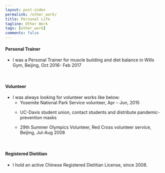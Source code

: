 ```yaml
---
layout: post-index
permalink: /other_work/
title: Personal Life
tagline: Other Work
tags: [other_work]
comments: false
---
```



#### Personal Trainer
- I was a Personal Trainer for muscle building and diet balance in Wills Gym, Beijing, Oct 2016- Feb 2017
<br /> 


#### Volunteer
- I was always looking for volunteer works like below: 
   * Yosemite National Park Service volunteer, Apr – Jun, 2015
   <!-- * Promoting Animal Welfare and Services volunteer, University of Kentucky, 2011, 2012 -->
   <!-- * JiuZhai Valley national park reconstruction volunteer after Sichuan Earthquake, 2009 -->                          
   * UC-Davis student union, contact students and distribute pandemic-prevention masks

   * 29th Summer Olympics Volunteer, Red Cross volunteer service, Beijing, Jul-Aug 2008
<br /> 

#### Registered Dietitian 
- I hold an active Chinese Registered Dietitian License, since 2008. 
